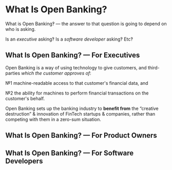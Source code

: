 # What Is Open Banking?

What is Open Banking‽ — the answer to that question is going to depend on who is asking.

Is an _executive_ asking‽ Is a _software developer_ asking‽ Etc‽

## What Is Open Banking? — For Executives

Open Banking is a way of using technology to give customers, and third-parties _which the customer approves of_:

№1 machine-readable access to that customer's financial data, and

№2 the ability for machines to perform financial transactions on the customer's behalf.

Open Banking sets up the banking industry to **benefit from** the “creative destruction” & innovation of FinTech startups & companies, rather than competing with them in a zero-sum situation.

## What Is Open Banking? — For Product Owners

## What Is Open Banking? — For Software Developers
